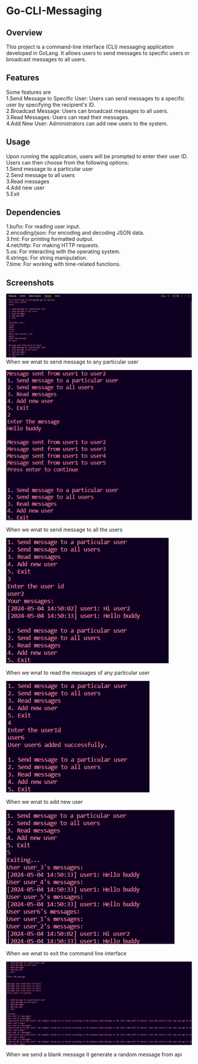 
# Go-CLI-Messaging

## Overview
This project is a command-line interface (CLI) messaging application developed in GoLang. It allows users to send messages to specific users or broadcast messages to all users.

## Features
Some features are \
1.Send Message to Specific User: Users can send messages to a specific user by specifying the recipient's ID.\
2.Broadcast Message: Users can broadcast messages to all users.\
3.Read Messages: Users can read their messages.\
4.Add New User: Administrators can add new users to the system.

 ## Usage
 Upon running the application, users will be prompted to enter their user ID.\
Users can then choose from the following options:\
1.Send message to a particular user\
2.Send message to all users\
3.Read messages\
4.Add new user\
5.Exit

## Dependencies
1.bufio: For reading user input.\
2.encoding/json: For encoding and decoding JSON data.\
3.fmt: For printing formatted output.\
4.net/http: For making HTTP requests.\
5.os: For interacting with the operating system.\
6.strings: For string manipulation.\
7.time: For working with time-related functions.

## Screenshots

![send message](/images/img1.png)
When we wnat to send message to any particular user

![send message](/images/img2.png)

When we wnat to send message to all the users

![send message](/images/img3.png)

When we wnat to read the messages of any particular user

![send message](/images/img4.png)

When we wnat to add new user

![send message](/images/img5.png)

When we wnat to exit the command line interface

![send message](/images/img6.png)

When we send a blank message it generate a random message from api
